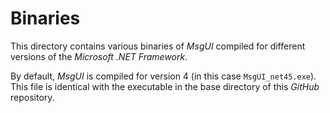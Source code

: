 # Binaries

This directory contains various binaries of _MsgUI_ compiled for different versions of the _Microsoft .NET Framework_.

By default, _MsgUI_ is compiled for version 4 (in this case `MsgUI_net45.exe`). This file is identical with the executable in the base directory of this _GitHub_ repository.

